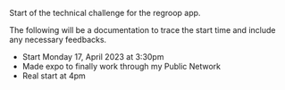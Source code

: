 Start of the technical challenge for the regroop app.

The following will be a documentation to trace the start time and include any necessary feedbacks.

- Start Monday 17, April 2023 at 3:30pm
- Made expo to finally work through my Public Network
- Real start at 4pm


